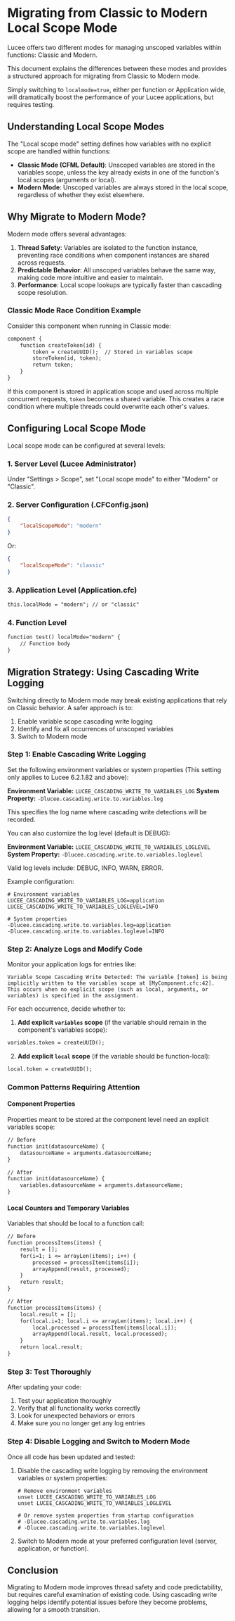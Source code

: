 <!--
{
  "title": "Localmode, how to migrate from Classic to Modern Local Scope Mode",
  "id": "local-scope-migration",
  "categories": ["scopes", "variables", "migration", "server"],
  "description": "Guide for safely migrating your Lucee application from classic to modern local scope mode",
  "keywords": [
    "local scope",
    "variables",
    "migration",
    "scope mode",
    "classic mode",
    "modern mode"
  ]
}
-->

# Migrating from Classic to Modern Local Scope Mode

Lucee offers two different modes for managing unscoped variables within functions: Classic and Modern.

This document explains the differences between these modes and provides a structured approach for migrating from Classic to Modern mode.

Simply switching to `localmode=true`, either per function or Application wide, will dramatically boost the performance of your Lucee applications, but requires testing.

## Understanding Local Scope Modes

The "Local scope mode" setting defines how variables with no explicit scope are handled within functions:

* **Classic Mode (CFML Default)**: Unscoped variables are stored in the variables scope, unless the key already exists in one of the function's local scopes (arguments or local).
* **Modern Mode**: Unscoped variables are always stored in the local scope, regardless of whether they exist elsewhere.

## Why Migrate to Modern Mode?

Modern mode offers several advantages:

1. **Thread Safety**: Variables are isolated to the function instance, preventing race conditions when component instances are shared across requests.
2. **Predictable Behavior**: All unscoped variables behave the same way, making code more intuitive and easier to maintain.
3. **Performance**: Local scope lookups are typically faster than cascading scope resolution.

### Classic Mode Race Condition Example

Consider this component when running in Classic mode:

```cfml
component {
    function createToken(id) {
        token = createUUID();  // Stored in variables scope
        storeToken(id, token);
        return token;
    }
}
```

If this component is stored in application scope and used across multiple concurrent requests, `token` becomes a shared variable. This creates a race condition where multiple threads could overwrite each other's values.

## Configuring Local Scope Mode

Local scope mode can be configured at several levels:

### 1. Server Level (Lucee Administrator)

Under "Settings > Scope", set "Local scope mode" to either "Modern" or "Classic".

### 2. Server Configuration (.CFConfig.json)

```json
{
    "localScopeMode": "modern"
}
```

Or:

```json
{
    "localScopeMode": "classic"
}
```

### 3. Application Level (Application.cfc)

```cfml
this.localMode = "modern"; // or "classic"
```

### 4. Function Level

```cfml
function test() localMode="modern" {
    // Function body
}
```

## Migration Strategy: Using Cascading Write Logging

Switching directly to Modern mode may break existing applications that rely on Classic behavior. A safer approach is to:

1. Enable variable scope cascading write logging
2. Identify and fix all occurrences of unscoped variables
3. Switch to Modern mode

### Step 1: Enable Cascading Write Logging

Set the following environment variables or system properties (This setting only applies to Lucee 6.2.1.82 and above):

**Environment Variable:** `LUCEE_CASCADING_WRITE_TO_VARIABLES_LOG`
**System Property:** `-Dlucee.cascading.write.to.variables.log`

This specifies the log name where cascading write detections will be recorded.

You can also customize the log level (default is DEBUG):

**Environment Variable:** `LUCEE_CASCADING_WRITE_TO_VARIABLES_LOGLEVEL`
**System Property:** `-Dlucee.cascading.write.to.variables.loglevel`

Valid log levels include: DEBUG, INFO, WARN, ERROR.

Example configuration:

```
# Environment variables
LUCEE_CASCADING_WRITE_TO_VARIABLES_LOG=application
LUCEE_CASCADING_WRITE_TO_VARIABLES_LOGLEVEL=INFO

# System properties
-Dlucee.cascading.write.to.variables.log=application
-Dlucee.cascading.write.to.variables.loglevel=INFO
```

### Step 2: Analyze Logs and Modify Code

Monitor your application logs for entries like:

```
Variable Scope Cascading Write Detected: The variable [token] is being implicitly written to the variables scope at [MyComponent.cfc:42]. This occurs when no explicit scope (such as local, arguments, or variables) is specified in the assignment.
```

For each occurrence, decide whether to:

1. **Add explicit `variables` scope** (if the variable should remain in the component's variables scope):

```cfml
variables.token = createUUID();
```

2. **Add explicit `local` scope** (if the variable should be function-local):

```cfml
local.token = createUUID();
```

### Common Patterns Requiring Attention

#### Component Properties

Properties meant to be stored at the component level need an explicit variables scope:

```cfml
// Before
function init(datasourceName) {
    datasourceName = arguments.datasourceName;
}

// After
function init(datasourceName) {
    variables.datasourceName = arguments.datasourceName;
}
```

#### Local Counters and Temporary Variables

Variables that should be local to a function call:

```cfml
// Before
function processItems(items) {
    result = [];
    for(i=1; i <= arrayLen(items); i++) {
        processed = processItem(items[i]);
        arrayAppend(result, processed);
    }
    return result;
}

// After
function processItems(items) {
    local.result = [];
    for(local.i=1; local.i <= arrayLen(items); local.i++) {
        local.processed = processItem(items[local.i]);
        arrayAppend(local.result, local.processed);
    }
    return local.result;
}
```

### Step 3: Test Thoroughly

After updating your code:

1. Test your application thoroughly
2. Verify that all functionality works correctly
3. Look for unexpected behaviors or errors
4. Make sure you no longer get any log entries

### Step 4: Disable Logging and Switch to Modern Mode

Once all code has been updated and tested:

1. Disable the cascading write logging by removing the environment variables or system properties:

   ```
   # Remove environment variables
   unset LUCEE_CASCADING_WRITE_TO_VARIABLES_LOG
   unset LUCEE_CASCADING_WRITE_TO_VARIABLES_LOGLEVEL

   # Or remove system properties from startup configuration
   # -Dlucee.cascading.write.to.variables.log
   # -Dlucee.cascading.write.to.variables.loglevel
   ```

2. Switch to Modern mode at your preferred configuration level (server, application, or function).

## Conclusion

Migrating to Modern mode improves thread safety and code predictability, but requires careful examination of existing code. Using cascading write logging helps identify potential issues before they become problems, allowing for a smooth transition.